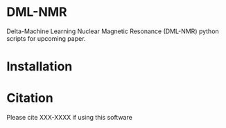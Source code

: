 # DML-NMR
Delta-Machine Learning Nuclear Magnetic Resonance (DML-NMR) python scripts for upcoming paper. 

# Installation

# Citation
Please cite XXX-XXXX if using this software
